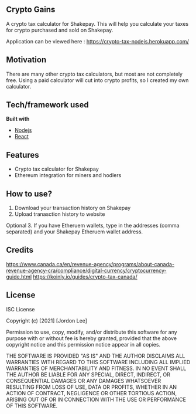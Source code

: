 ## Crypto Gains
A crypto tax calculator for Shakepay. This will help you calculate your taxes for crypto purchased and sold on Shakepay.

Application can be viewed here : https://crypto-tax-nodejs.herokuapp.com/
## Motivation
There are many other crypto tax calculators, but most are not completely free. Using a paid calculator will cut into crypto profits, so I created my own calculator.

## Tech/framework used
<b>Built with</b>
- [Nodejs](https://nodejs.org/en/)
- [React](https://reactjs.org/)

## Features
- Crypto tax calculator for Shakepay
- Ethereum integration for miners and hodlers

## How to use?
1. Download your transaction history on Shakepay
2. Upload tranasction history to website

Optional
3. If you have Etheruem wallets, type in the addresses (comma separated) and your Shakepay Etheruem wallet address.


## Credits
https://www.canada.ca/en/revenue-agency/programs/about-canada-revenue-agency-cra/compliance/digital-currency/cryptocurrency-guide.html
https://koinly.io/guides/crypto-tax-canada/

## License
ISC License

Copyright (c) [2021] [Jordon Lee]

Permission to use, copy, modify, and/or distribute this software for any
purpose with or without fee is hereby granted, provided that the above
copyright notice and this permission notice appear in all copies.

THE SOFTWARE IS PROVIDED "AS IS" AND THE AUTHOR DISCLAIMS ALL WARRANTIES WITH
REGARD TO THIS SOFTWARE INCLUDING ALL IMPLIED WARRANTIES OF MERCHANTABILITY
AND FITNESS. IN NO EVENT SHALL THE AUTHOR BE LIABLE FOR ANY SPECIAL, DIRECT,
INDIRECT, OR CONSEQUENTIAL DAMAGES OR ANY DAMAGES WHATSOEVER RESULTING FROM
LOSS OF USE, DATA OR PROFITS, WHETHER IN AN ACTION OF CONTRACT, NEGLIGENCE OR
OTHER TORTIOUS ACTION, ARISING OUT OF OR IN CONNECTION WITH THE USE OR
PERFORMANCE OF THIS SOFTWARE.



